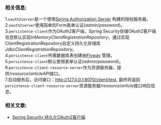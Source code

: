 
### 相关信息:
1.`oauth2server`是一个使用[Spring Authorization Server](https://spring.io/projects/spring-authorization-server) 构建的授权服务器。
<br>
2.`oauth2server`使用简单的Form表单认证(*admin*/*password*)。
<br>
3.`persistence-client`作为OAuth2客户端，Spring Security存储OAuth2客户端信息默认实现*InMemoryClientRegistrationRepository*，通过实现ClientRegistrationRepository自定义持久化存储库*JdbcClientRegistrationRepository*。
<br>
4.`persistence-client`所需数据库表创建由[Flyway](https://flywaydb.org/) 管理。
<br>
5.`persistence-client`默认使用表单认证(*admin*/*password*)。
<br>
6.`persistence-client-resource-server`作为资源服务器，提供/*resource*/*article*API接口。
<br>
7.启动服务后，访问接口：http://127.0.0.1:8070/client/test, 最终将返回`persistence-client-resource-server`资源服务器/*resource*/*article*接口响应信息。


### 相关文章:
- [Spring Security 持久化OAuth2客户端](https://relive27.github.io/blog/persisrence-oauth2-client)
